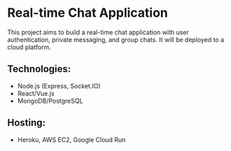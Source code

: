 # Real-time Chat Application

This project aims to build a real-time chat application with user authentication, private messaging, and group chats. It will be deployed to a cloud platform.

## Technologies:
- Node.js (Express, Socket.IO)
- React/Vue.js
- MongoDB/PostgreSQL

## Hosting:
- Heroku, AWS EC2, Google Cloud Run